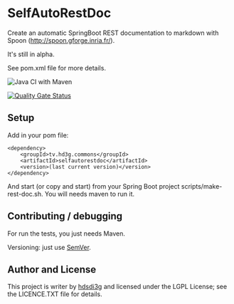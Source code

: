# SelfAutoRestDoc

Create an automatic SpringBoot REST documentation to markdown with Spoon (http://spoon.gforge.inria.fr/).

It's still in alpha.

See pom.xml file for more details.

![Java CI with Maven](https://github.com/hdsdi3g/selfautorestdoc/workflows/Java%20CI%20with%20Maven/badge.svg)

[![Quality Gate Status](https://sonarcloud.io/api/project_badges/measure?project=hdsdi3g_selfautorestdoc&metric=alert_status)](https://sonarcloud.io/dashboard?id=hdsdi3g_selfautorestdoc)

## Setup

Add in your pom file:

```
<dependency>
    <groupId>tv.hd3g.commons</groupId>
    <artifactId>selfautorestdoc</artifactId>
    <version>(last current version)</version>
</dependency>
```

And start (or copy and start) from your Spring Boot project scripts/make-rest-doc.sh. You will needs maven to run it.

## Contributing / debugging

For run the tests, you just needs Maven.

Versioning: just use [SemVer](https://semver.org/).

## Author and License

This project is writer by [hdsdi3g](https://github.com/hdsdi3g) and licensed under the LGPL License; see the LICENCE.TXT file for details.
